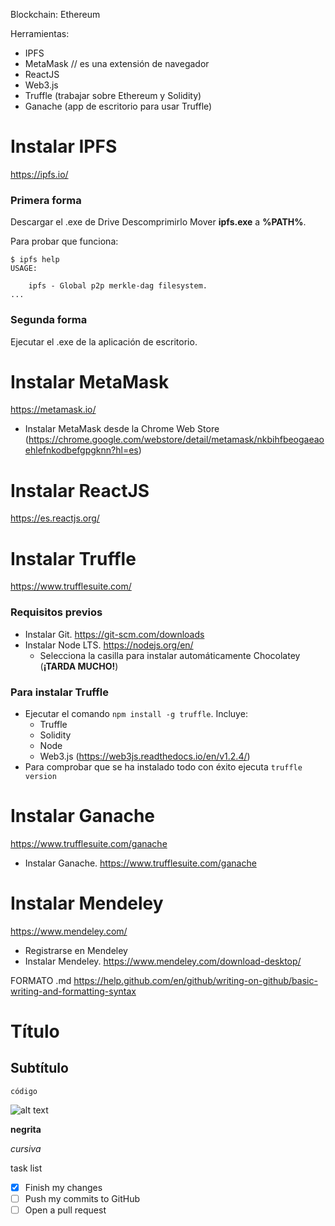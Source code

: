 Blockchain: Ethereum

Herramientas:
  -  IPFS
  -  MetaMask // es una extensión de navegador
  -  ReactJS
  -  Web3.js
  -  Truffle (trabajar sobre Ethereum y Solidity)
  -  Ganache (app de escritorio para usar Truffle)
  
  
  
 
# Instalar IPFS
https://ipfs.io/

### Primera forma
Descargar el .exe de Drive
Descomprimirlo
Mover **ipfs.exe** a **%PATH%**.

Para probar que funciona:
```
$ ipfs help
USAGE:

    ipfs - Global p2p merkle-dag filesystem.
...
```

### Segunda forma
Ejecutar el .exe de la aplicación de escritorio.

# Instalar MetaMask
https://metamask.io/
 - Instalar MetaMask desde la Chrome Web Store (https://chrome.google.com/webstore/detail/metamask/nkbihfbeogaeaoehlefnkodbefgpgknn?hl=es)
# Instalar ReactJS
https://es.reactjs.org/
# Instalar Truffle
https://www.trufflesuite.com/

### Requisitos previos
 - Instalar Git. https://git-scm.com/downloads
 - Instalar Node LTS. https://nodejs.org/en/
   - Selecciona la casilla para instalar automáticamente Chocolatey (**¡TARDA MUCHO!**)
   
### Para instalar Truffle
 - Ejecutar el comando `npm install -g truffle`. Incluye:
   - Truffle
   - Solidity
   - Node
   - Web3.js (https://web3js.readthedocs.io/en/v1.2.4/)
 - Para comprobar que se ha instalado todo con éxito ejecuta `truffle version`

# Instalar Ganache
https://www.trufflesuite.com/ganache
 - Instalar Ganache. https://www.trufflesuite.com/ganache
 
# Instalar Mendeley
https://www.mendeley.com/
 - Registrarse en Mendeley
 - Instalar Mendeley. https://www.mendeley.com/download-desktop/









FORMATO .md https://help.github.com/en/github/writing-on-github/basic-writing-and-formatting-syntax
# Título
## Subtítulo

`código`

![alt text](url.png)

**negrita**

*cursiva*

task list
- [x] Finish my changes
- [ ] Push my commits to GitHub
- [ ] Open a pull request
